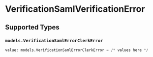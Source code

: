 # VerificationSamlVerificationError


## Supported Types

### `models.VerificationSamlErrorClerkError`

```python
value: models.VerificationSamlErrorClerkError = /* values here */
```

